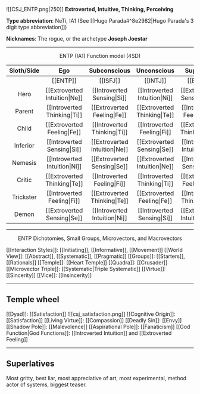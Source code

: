 ![[CSJ_ENTP.png|250]]
**Extroverted, Intuitive, Thinking, Perceiving**

**Type abbreviation**: NeTi, IA1 (See [[Hugo Parada#^8e2982|Hugo Parada's 3 digit type abbreviation]])

**Nicknames**: The rogue, or the archetype **Joseph Joestar**

---

<center>ENTP (IA1) Function model (4SD)</center>

| Sloth/Side | Ego | Subconscious | Unconscious | SuperEgo |
| :--: | :--: | :--: | :--: | :--: |
|| [[ENTP]] | [[ISFJ]] | [[INTJ]] | [[ESFP]] |
| Hero | [[Extroverted Intuition\|Ne]] | [[Introverted Sensing\|Si]] | [[Introverted Intuition\|Ni]] | [[Extroverted Sensing\|Se]] |
| Parent | [[Introverted Thinking\|Ti]] | [[Extroverted Feeling\|Fe]] | [[Extroverted Thinking\|Te]] | [[Introverted Feeling\|Fi]] |
| Child | [[Extroverted Feeling\|Fe]] | [[Introverted Thinking\|Ti]] | [[Introverted Feeling\|Fi]] | [[Extroverted Thinking\|Te]] |
| Inferior | [[Introverted Sensing\|Si]] | [[Extroverted Intuition\|Ne]] | [[Extroverted Sensing\|Se]] | [[Introverted Intuition\|Ni]] |
| Nemesis | [[Introverted Intuition\|Ni]] | [[Extroverted Sensing\|Se]] | [[Extroverted Intuition\|Ne]] | [[Introverted Sensing\|Si]] |
| Critic | [[Extroverted Thinking\|Te]] | [[Introverted Feeling\|Fi]] | [[Introverted Thinking\|Ti]] | [[Extroverted Feeling\|Fe]] |
| Trickster | [[Introverted Feeling\|Fi]] | [[Extroverted Thinking\|Te]] | [[Extroverted Feeling\|Fe]] | [[Introverted Thinking\|Ti]] |
| Demon | [[Extroverted Sensing\|Se]] | [[Introverted Intuition\|Ni]] | [[Introverted Sensing\|Si]] | [[Extroverted Intuition\|Ne]] |

---
<center>ENTP Dichotomies, Small Groups, Microvectors, and Macrovectors</center>

[[Interaction Styles]]: [[Initiating]], [[Informative]], [[Movement]]
[[World View]]: [[Abstract]], [[Systematic]], [[Pragmatic]]
[[Groups]]: [[Starters]], [[Rationals]]
[[Temple]]: [[Heart Temple]]
[[Quadra]]: [[Crusader]]
[[Microvector Triple]]: [[Systematic|Triple Systematic]]
[[Virtue]]: [[Sincerity]]
[[Vice]]: [[Insincerity]]

---

## Temple wheel

[[Dyad]]: [[Satisfaction]]
![[csj_satisfaction.png]]
[[Cognitive Origin]]: [[Satisfaction]]
[[Living Virtue]]: [[Compassion]]
[[Deadly Sin]]: [[Envy]]
[[Shadow Pole]]: [[Malevolence]]
[[Aspirational Pole]]: [[Fanaticism]]
[[God Function|God Functions]]: [[Introverted Intuition]] and [[Extroverted Feeling]]

---

## Superlatives

Most gritty, best liar, most appreciative of art, most experimental, method actor of systems, biggest teaser.